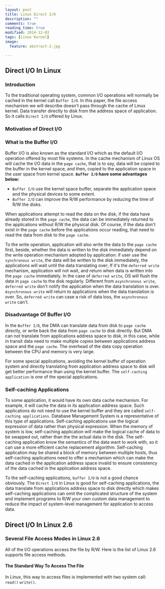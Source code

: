 ```yaml
---
layout: post
title: Linux Direct I/O
description: ""
comments: true
reading_time: true
modified: 2014-12-03
tags: [Linux Kernel]
image:
  feature: abstract-2.jpg

---
```


## Direct I/O In Linux ##

### Introduction ###

To the traditional operating system, common I/O operations will normally be cached in the kernel call `Buffer I/O`. In this paper, the file access mechanism we will describe doesn't pass through the cache of Linux kernel. Data transfer directly to disk from the address space of application. So it calls `Direct I/O` offered by Linux.

### Motivation of Direct I/O ###

### What is the Buffer I/O #####

Buffer I/O is also known as the standard I/O which as the default I/O operation offered by most file systems. In the cache mechanism of Linux OS will cache the I/O data in the `page cache`, that is to say, data will be copied to the buffer in the kernel space, and then, copied to the application space in the user space from kernel space.
**`Buffer I/O` have some advantages below:**

* `Buffer I/O` use the kernel space buffer, separate the application space and the physical devices to some extent.
* `Buffer I/O` can improve the R/W performance by reducing the time of R/W the disks.

When applications attempt to read the data on the disk, if the data have already stored in the `page cache`, the data can be immediately returned to the applications without R/W the physical disk. Of course, if the data don't exist in the `page cache` before the applications occur reading, that need to read the data from disk to the `page cache`. 

To the write operation, application will also write the data to the `page cache` first, beside, whether the data is written to the disk immediately depend on the write operation mechanism adopted by application: if user use the `synchronous write`, the data will be written to the disk immediately, the applications will wait until the data translating over; If it's the `deferred write` mechanism, application will not wait, and return when data is written into the `page cache` immediately. In the case of `deferred write`, OS will flush the data in `page cache` to the disk regularly. Different from `asynchronous write`, `deferred write` don't notify the application when the data translation is over. `Asynchronous write` will return to applications when the data translation is over. So, `deferred write` can case a risk of data loss, the `asynchronous write` can't.

### Disadvantage Of Buffer I/O ###

In the `Buffer I/O`, the DMA can translate data from disk to `page cache` directly, or write back the data from `page cache` to disk directly. But DMA can not translate from applications address space to disk, in this case, while in transit data need to make multiple copies between applications address space and the `page cache`. The overhead of the data copy operation between the CPU and memory is very large.

For some special applications, avoiding the kernel buffer of operation system and directly translating from application address space to disk will get better performance than using the kernel buffer. The `self-caching application` is one of the special applications.

### Self-caching Applications ###

To some application, it would have its own data cache mechanism. For example, it will cache the data in its application address space. Such applications do not need to use the kernel buffer and they are called `self-caching applications`. Database Management System is a representative of this type of applications. Self-caching applications use the logical expression of data rather than physical expression. When the memory of system is low, self-caching application will make the logical cache of data to be swapped out, rather than the the actual data in the disk. The self-caching application know the semantics of the data want to work with, so it can use a more efficient cache replacement algorithm. Self-caching application may be shared a block of memory between multiple hosts, thus self-caching applications need to offer a mechanism which can make the data cached in the application address space invalid to ensure consistency of the data cached in the application address space.

To the self-caching applications, `buffer I/O` is not a good chance obviously. The `Direct I/O` in Linux is good for self-caching applications, the data translate from applications address space to disk directly which makes self-caching applications can omit the complicated structure of the system and implement programs to R/W your own custom data management to reduce the impact of system-level management for application to access data.

## Direct I/O In Linux 2.6 ##

### Several File Access Modes in Linux 2.6 ###

All of the I/O operations access the file by R/W. Here is the list of Linux 2.6 supports file access methods.

#### The Standard Way To Access The File ####

In Linux, this way to access files is implemented with two system call: `read()` `write()`.


